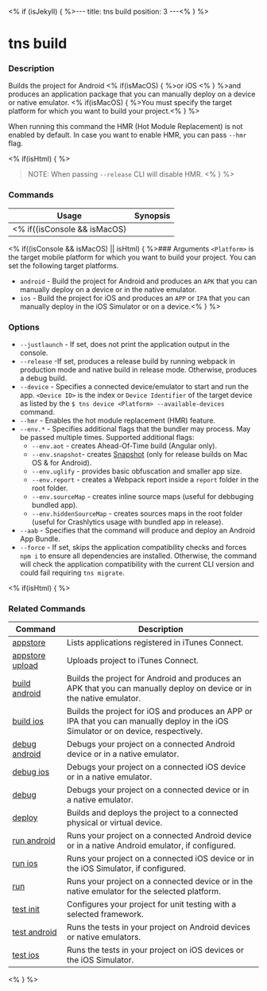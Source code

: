 <% if (isJekyll) { %>---
title: tns build
position: 3
---<% } %>

# tns build

### Description

Builds the project for Android <% if(isMacOS) { %>or iOS <% } %>and produces an application package that you can manually deploy on a device or native emulator. <% if(isMacOS) { %>You must specify the target platform for which you want to build your project.<% } %>

When running this command the HMR (Hot Module Replacement) is not enabled by default. In case you want to enable HMR, you can pass `--hmr` flag.

<% if(isHtml) { %>
> NOTE: When passing `--release` CLI will disable HMR.
<% } %>

### Commands

Usage | Synopsis
---|---
<% if((isConsole && isMacOS) || isHtml) { %>General | `$ tns build <Platform>`<% } %><% if(isConsole && (isLinux || isWindows)) { %>General | `$ tns build android`<% } %>

<% if((isConsole && isMacOS) || isHtml) { %>### Arguments
`<Platform>` is the target mobile platform for which you want to build your project. You can set the following target platforms.
* `android` - Build the project for Android and produces an `APK` that you can manually deploy on a device or in the native emulator.
* `ios` - Build the project for iOS and produces an `APP` or `IPA` that you can manually deploy in the iOS Simulator or on a device.<% } %>

### Options

* `--justlaunch` - If set, does not print the application output in the console.
* `--release` -If set, produces a release build by running webpack in production mode and native build in release mode. Otherwise, produces a debug build.
* `--device` - Specifies a connected device/emulator to start and run the app. `<Device ID>` is the index or `Device Identifier` of the target device as listed by the `$ tns device <Platform> --available-devices` command.
* `--hmr` - Enables the hot module replacement (HMR) feature.
* `--env.*` - Specifies additional flags that the bundler may process. May be passed multiple times. Supported additional flags:
    *   `--env.aot` - creates Ahead-Of-Time build (Angular only).
    *   `--env.snapshot`- creates [Snapshot](https://docs.nativescript.org/performance-optimizations/bundling-with-webpack#v8-heap-snapshot) (only for release builds on Mac OS & for Android).
    *   `--env.uglify` - provides basic obfuscation and smaller app size.
    *   `--env.report` - creates a Webpack report inside a `report` folder in the root folder.
    *   `--env.sourceMap` - creates inline source maps (useful for debbuging bundled app).
    *   `--env.hiddenSourceMap` - creates sources maps in the root folder (useful for Crashlytics usage with bundled app in release).
* `--aab` - Specifies that the command will produce and deploy an Android App Bundle.
* `--force` - If set, skips the application compatibility checks and forces `npm i` to ensure all dependencies are installed. Otherwise, the command will check the application compatibility with the current CLI version and could fail requiring `tns migrate`.

<% if(isHtml) { %>

### Related Commands

Command | Description
----------|----------
[appstore](../../publishing/appstore.html) | Lists applications registered in iTunes Connect.
[appstore upload](../../publishing/appstore-upload.html) | Uploads project to iTunes Connect.
[build android](build-android.html) | Builds the project for Android and produces an APK that you can manually deploy on device or in the native emulator.
[build ios](build-ios.html) | Builds the project for iOS and produces an APP or IPA that you can manually deploy in the iOS Simulator or on device, respectively.
[debug android](debug-android.html) | Debugs your project on a connected Android device or in a native emulator.
[debug ios](debug-ios.html) | Debugs your project on a connected iOS device or in a native emulator.
[debug](debug.html) | Debugs your project on a connected device or in a native emulator.
[deploy](deploy.html) | Builds and deploys the project to a connected physical or virtual device.
[run android](run-android.html) | Runs your project on a connected Android device or in a native Android emulator, if configured.
[run ios](run-ios.html) | Runs your project on a connected iOS device or in the iOS Simulator, if configured.
[run](run.html) | Runs your project on a connected device or in the native emulator for the selected platform.
[test init](test-init.html) | Configures your project for unit testing with a selected framework.
[test android](test-android.html) | Runs the tests in your project on Android devices or native emulators.
[test ios](test-ios.html) | Runs the tests in your project on iOS devices or the iOS Simulator.
<% } %>
